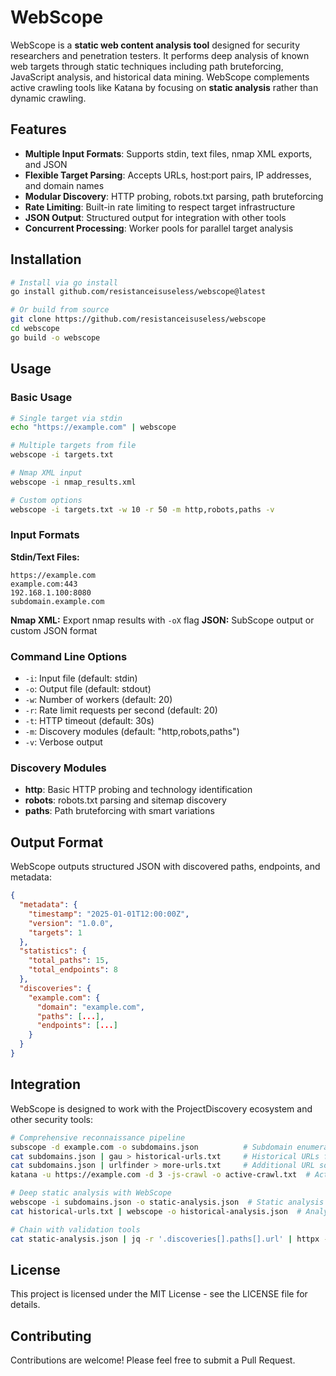 # WebScope

WebScope is a **static web content analysis tool** designed for security researchers and penetration testers. It performs deep analysis of known web targets through static techniques including path bruteforcing, JavaScript analysis, and historical data mining. WebScope complements active crawling tools like Katana by focusing on **static analysis** rather than dynamic crawling.

## Features

- **Multiple Input Formats**: Supports stdin, text files, nmap XML exports, and JSON
- **Flexible Target Parsing**: Accepts URLs, host:port pairs, IP addresses, and domain names  
- **Modular Discovery**: HTTP probing, robots.txt parsing, path bruteforcing
- **Rate Limiting**: Built-in rate limiting to respect target infrastructure
- **JSON Output**: Structured output for integration with other tools
- **Concurrent Processing**: Worker pools for parallel target analysis

## Installation

```bash
# Install via go install
go install github.com/resistanceisuseless/webscope@latest

# Or build from source
git clone https://github.com/resistanceisuseless/webscope
cd webscope
go build -o webscope
```

## Usage

### Basic Usage
```bash
# Single target via stdin
echo "https://example.com" | webscope

# Multiple targets from file
webscope -i targets.txt

# Nmap XML input
webscope -i nmap_results.xml

# Custom options
webscope -i targets.txt -w 10 -r 50 -m http,robots,paths -v
```

### Input Formats

**Stdin/Text Files:**
```
https://example.com
example.com:443
192.168.1.100:8080
subdomain.example.com
```

**Nmap XML:** Export nmap results with `-oX` flag
**JSON:** SubScope output or custom JSON format

### Command Line Options

- `-i`: Input file (default: stdin)
- `-o`: Output file (default: stdout)  
- `-w`: Number of workers (default: 20)
- `-r`: Rate limit requests per second (default: 20)
- `-t`: HTTP timeout (default: 30s)
- `-m`: Discovery modules (default: "http,robots,paths")
- `-v`: Verbose output

### Discovery Modules

- **http**: Basic HTTP probing and technology identification
- **robots**: robots.txt parsing and sitemap discovery
- **paths**: Path bruteforcing with smart variations

## Output Format

WebScope outputs structured JSON with discovered paths, endpoints, and metadata:

```json
{
  "metadata": {
    "timestamp": "2025-01-01T12:00:00Z",
    "version": "1.0.0",
    "targets": 1
  },
  "statistics": {
    "total_paths": 15,
    "total_endpoints": 8
  },
  "discoveries": {
    "example.com": {
      "domain": "example.com",
      "paths": [...],
      "endpoints": [...]
    }
  }
}
```

## Integration

WebScope is designed to work with the ProjectDiscovery ecosystem and other security tools:

```bash
# Comprehensive reconnaissance pipeline
subscope -d example.com -o subdomains.json          # Subdomain enumeration
cat subdomains.json | gau > historical-urls.txt     # Historical URLs from archives
cat subdomains.json | urlfinder > more-urls.txt     # Additional URL sources
katana -u https://example.com -d 3 -js-crawl -o active-crawl.txt  # Active crawling

# Deep static analysis with WebScope
webscope -i subdomains.json -o static-analysis.json  # Static analysis of targets
cat historical-urls.txt | webscope -o historical-analysis.json  # Analyze historical URLs

# Chain with validation tools
cat static-analysis.json | jq -r '.discoveries[].paths[].url' | httpx -silent
```

## License

This project is licensed under the MIT License - see the LICENSE file for details.

## Contributing

Contributions are welcome! Please feel free to submit a Pull Request.
